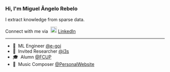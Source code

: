 ### Hi, I'm Miguel Ângelo Rebelo

I extract knowledge from sparse data.<br>

Connect with me via  &nbsp;<img width="20" src="https://avatars3.githubusercontent.com/u/357098?s=200&v=4"> <a href="https://www.linkedin.com/in/miguel-%C3%A2ngelo-rebelo-359354146/" target="_blank">LinkedIn</a><br>

<hr>

- :robot: &nbsp;ML Engineer <a href="https://www.e-goi.com/pt/" target="_blank">@e-goi</a><br>
- 🔬 &nbsp;Invited Researcher <a href="https://www.i3s.up.pt/" target="_blank">@i3s</a><br>
- 🎓 &nbsp;Alumn <a href="https://sigarra.up.pt/fcup/pt/web_page.inicial" target="_blank">@FCUP</a><br>
- :musical_score: &nbsp;Music Composer <a href="https://miguelrebelo.com" target="_blank">@PersonalWebsite</a><br>
